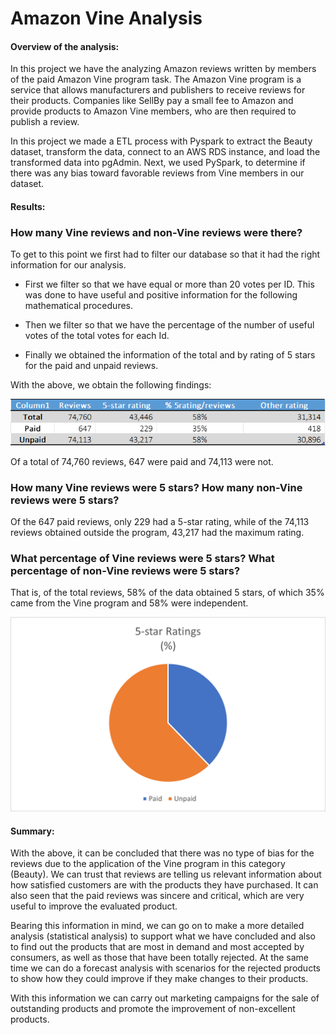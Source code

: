 # Amazon Vine Analysis

#### Overview of the analysis:

In this project we have the analyzing Amazon reviews written by members of the paid Amazon Vine program task. The Amazon Vine program is a service that allows manufacturers and publishers to receive reviews for their products. Companies like SellBy pay a small fee to Amazon and provide products to Amazon Vine members, who are then required to publish a review.

In this project we made a ETL process with Pyspark to extract the Beauty dataset, transform the data, connect to an AWS RDS instance, and load the transformed data into pgAdmin. Next, we used PySpark,  to determine if there was any bias toward favorable reviews from Vine members in our dataset.

#### Results: 

### How many Vine reviews and non-Vine reviews were there?
To get to this point we first had to filter our database so that it had the right information for our analysis.

- First we filter so that we have equal or more than 20 votes per ID. This was done to have useful and positive information for the following mathematical procedures.

- Then we filter so that we have the percentage of the number of useful votes of the total votes for each Id.

- Finally we obtained the information of the total and by rating of 5 stars for the paid and unpaid reviews.


With the above, we obtain the following findings:

![Picture One](https://github.com/LAURYMEOW/Amazon_Vine_Analysis/blob/main/Resources/Table.png)

Of a total of 74,760 reviews, 647 were paid and 74,113 were not.

### How many Vine reviews were 5 stars? How many non-Vine reviews were 5 stars?

Of the 647 paid reviews, only 229 had a 5-star rating, while of the 74,113 reviews obtained outside the program, 43,217 had the maximum rating.

### What percentage of Vine reviews were 5 stars? What percentage of non-Vine reviews were 5 stars?

That is, of the total reviews, 58% of the data obtained 5 stars, of which 35% came from the Vine program and 58% were independent.

![Picture 2](https://github.com/LAURYMEOW/Amazon_Vine_Analysis/blob/main/Resources/Picture_chart.png)


#### Summary:

With the above, it can be concluded that there was no type of bias for the reviews due to the application of the Vine program in this category (Beauty).
We can trust that reviews are telling us relevant information about how satisfied customers are with the products they have purchased.
It can also seen that the paid reviews was sincere and critical, which are very useful to improve the evaluated product.

Bearing this information in mind, we can go on to make a more detailed analysis (statistical analysis) to support what we have concluded and also to find out the products that are most in demand and most accepted by consumers, as well as those that have been totally rejected. At the same time we can do a forecast analysis with scenarios for the rejected products to show how they could improve if they make changes to their products.

With this information we can carry out marketing campaigns for the sale of outstanding products and promote the improvement of non-excellent products.
